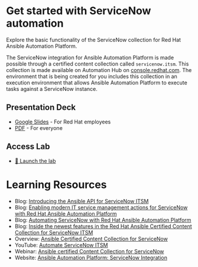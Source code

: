 # Get started with ServiceNow automation

Explore the basic functionality of the ServiceNow collection for Red Hat Ansible Automation Platform.

The ServiceNow integration for Ansible Automation Platform is made possible through a certified content collection called `servicenow.itsm`. This collection is made available on Automation Hub on [console.redhat.com](https://console.redhat.com/ansible/automation-hub/repo/published/servicenow/itsm). The environment that is being created for you includes this collection in an execution environment that allows Ansible Automation Platform to execute tasks against a ServiceNow instance.


## Presentation Deck

- [Google Slides](https://docs.google.com/presentation/d/1-7c8WJGucwlmkiKuy_k15Cn2EpJyoy7tIun-PQkoL-8/edit?usp=sharing) - For Red Hat employees
- [PDF](decks/servicenow.pdf) - For everyone

  
## Access Lab

- <a target="_new" href="https://play.instruqt.com/embed/redhat/tracks/getting-started-servicenow-automation?token=em_5ktpLJWtzpbqcDyM">🚀 Launch the lab</a>

# Learning Resources

- Blog: [Introducing the Ansible API for ServiceNow ITSM](https://www.ansible.com/blog/introducing-the-ansible-api-for-servicenow-itsm)
- Blog: [Enabling modern IT service management actions for ServiceNow with Red Hat Ansible Automation Platform](https://www.redhat.com/en/blog/enabling-modern-it-service-management-actions-servicenow-red-hat-ansible-automation-platform)
- Blog: [Automating ServiceNow with Red Hat Ansible Automation Platform](https://www.ansible.com/blog/certified-collection-servicenow)
- Blog: [Inside the newest features in the Red Hat Ansible Certified Content Collection for ServiceNow ITSM](https://www.ansible.com/blog/inside-the-newest-features-in-the-red-hat-ansible-certified-content-collection-for-servicenow-itsm)
- Overview: [Ansible Certified Content Collection for ServiceNow](https://www.redhat.com/en/resources/ansible-certified-content-collection-for-servicenow-overview)
- YouTube: [Automate ServiceNow ITSM](https://www.youtube.com/playlist?list=PLdu06OJoEf2b2O-R635ZqZERrh8Xg5e-3)
- Webinar: [Ansible certified Content Collection for ServiceNow](https://www.ansible.com/resources/webinars-training/red-hat-ansible-certified-content-collection-for-servicenow-ondemand?sc_cid=7013a000002vvHjAAI)
- Website: [Ansible Automation Platform: ServiceNow Integration](https://www.ansible.com/integrations/it-service-management/servicenow?hsLang=en-us)